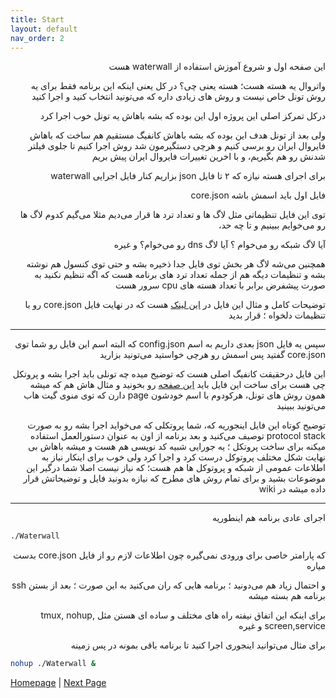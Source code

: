 ```yaml
---
title: Start
layout: default
nav_order: 2
---
```


<div dir="rtl">


این صفحه اول و شروع آموزش استفاده از waterwall هست

واتروال یه هسته هست؛ هسته یعنی چی؟ در کل یعنی اینکه این برنامه فقط برای یه روش تونل خاص نیست و روش های زیادی داره که می‌تونید
انتخاب کنید و اجرا کنید


درکل تمرکز اصلی این پروژه اول این بوده که بشه باهاش یه تونل خوب اجرا کرد




ولی بعد از تونل هدف این بوده که بشه باهاش کانفیگ مستقیم هم ساخت که باهاش فایروال ایران رو برسی کنیم و هرچی دستگیرمون شد روش اجرا کنیم تا 
 جلوی فیلتر شدنش رو هم بگیریم، و با اخرین تغییرات فایروال ایران پیش بریم

برای اجرای هسته نیازه که ۲ تا فایل json بزاریم کنار فایل اجرایی waterwall

فایل اول باید اسمش باشه core.json

توی این فایل تنظیماتی مثل لاگ ها و تعداد ترد ها قرار می‌دیم
مثلا می‌گیم کدوم لاگ ها رو می‌خوایم ببینیم و تا چه حد،

 آیا لاگ شبکه رو می‌خوام ؟ آیا لاگ dns رو می‌خوام؟ و غیره

همچنین می‌شه لاگ هر بخش توی فایل جدا ذخیره بشه و حتی توی کنسول هم نوشته بشه 
و تنظیمات دیگه هم از جمله تعداد ترد های برنامه هست که اگه تنظیم نکنید به صورت پیشفرض برابر با تعداد هسته های cpu سرور هست

توضیحات کامل و مثال این فایل در [این لینک](file-core.json) هست که در نهایت فایل core.json رو با تنظیمات دلخواه ؛ قرار بدید


* * *




سپس یه فایل json بعدی داریم به اسم config.json 
که البته اسم این فایل رو شما توی core.json گفتید پس اسمش رو هرچی خواستید می‌تونید بزارید

این فایل درحقیقت کانفیگ اصلی هست که توضیح میده چه تونلی باید اجرا بشه و پروتکل چی هست
برای ساخت این فایل باید [این صفحه](file-config.json) رو بخونید و مثال هاش هم که میشه همون روش های تونل، هرکودوم با اسم خودشون page  دارن که توی منوی گیت هاب می‌تونید ببینید

توضیح کوتاه این فایل اینجوریه که، شما پروتکلی که می‌خواید اجرا بشه رو به صورت protocol stack توصیف می‌کنید 
و بعد برنامه از اون به عنوان دستورالعمل استفاده میکنه برای ساخت پروتکل ؛ یه جورایی شبیه کد نویسی هم هست و میشه باهاش بی نهایت شکل مختلف پروتوکل درست کرد
و اجرا کرد ولی خوب برای اینکار نیاز به اطلاعات عمومی از شبکه و پروتوکل ها هم هست؛ که نیاز نیست اصلا شما درگیر این موضوعات بشید
و برای تمام روش های مطرح که نیازه بدونید فایل و توضیحاتش قرار داده میشه در wiki 


* * *


اجرای عادی برنامه هم اینطوریه 

</div>

```sh
./Waterwall
```

<div dir="rtl">


که پارامتر خاصی برای ورودی نمی‌گیره چون اطلاعات لازم رو از فایل core.json بدست میاره

و احتمال زیاد هم می‌دونید ؛ برنامه هایی که ران می‌کنید به این صورت ؛ بعد از بستن ssh برنامه هم بسته میشه

برای اینکه این اتفاق نیفته راه های مختلف و ساده ای هستن مثل tmux, nohup, screen,service  و غیره

برای مثال می‌توانید اینجوری اجرا کنید تا برنامه باقی بمونه در پس زمینه

</div>

```sh
nohup ./Waterwall &
```


[Homepage](.) | [Next Page](file-core.json)